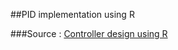 ##PID implementation using R

###Source : [Controller design using R](http://www.r-bloggers.com/pid-control-r/)